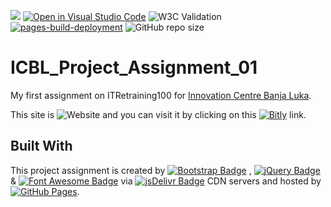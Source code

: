 [![](https://data.jsdelivr.com/v1/package/gh/BaleshSrle/baleshsrle.github.io/badge?style=rounded)](https://www.jsdelivr.com/package/gh/BaleshSrle/baleshsrle.github.io)
[![Open in Visual Studio Code](https://img.shields.io/badge/Open_in_Visual_Studio_Code-007acc?logo=visualstudiocode&logoColor=007acc&labelColor=2c2c32)](https://open.vscode.dev/BaleshSrle/baleshsrle.github.io)
![W3C Validation](https://img.shields.io/w3c-validation/html?targetUrl=https%3A%2F%2Fbaleshsrle.github.io%2F)
[![pages-build-deployment](https://github.com/BaleshSrle/baleshsrle.github.io/actions/workflows/pages/pages-build-deployment/badge.svg?branch=main)](https://github.com/BaleshSrle/baleshsrle.github.io/actions/workflows/pages/pages-build-deployment)
![GitHub repo size](https://img.shields.io/github/repo-size/baleshsrle/baleshsrle.github.io?logo=github)

# ICBL_Project_Assignment_01
My first assignment on ITRetraining100 for [Innovation Centre Banja Luka](https://icbl.ba/).

This site is ![Website](https://img.shields.io/website?url=https%3A%2F%2Fbaleshsrle.github.io%2F&logo=bootstrap&logoColor=white&labelColor=7952B3) and you can visit it by clicking on this [![Bitly](https://img.shields.io/badge/Bitly-ee6123?&logo=bitly&logoColor=white&labelColor=555555)](https://bit.ly/3S3rPY8) link.

## Built With
This project assignment is created by [![Bootstrap Badge](https://img.shields.io/github/v/release/twbs/bootstrap?filter=v4.*&logo=bootstrap&logoColor=white&label=Bootstrap&color=7952b3
)](https://github.com/twbs/bootstrap)
 , [![jQuery Badge](https://img.shields.io/github/v/release/jquery/jquery?filter=3.7.*&logo=jquery&logoColor=white&label=jQuery&color=0769ad)](https://github.com/jquery/jquery)
 & [![Font Awesome Badge](https://img.shields.io/github/v/release/fortawesome/font-awesome?filter=6.*&logo=fontawesome&logoColor=white&label=Font%20Awesome&color=528dd7)](https://github.com/FortAwesome/Font-Awesome)
 via [![jsDelivr Badge](https://img.shields.io/badge/jsDelivr-e84d3d?logo=jsdelivr&logoColor=white&labelColor=555555)](https://github.com/jsdelivr/jsdelivr)
 CDN servers and hosted by [![GitHub Pages](https://img.shields.io/badge/GitHub%20Pages-222222?logo=github&logoColor=white&labelColor=555555)](https://github.com/pages).

